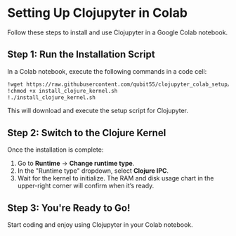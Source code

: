 # Setting Up Clojupyter in Colab

Follow these steps to install and use Clojupyter in a Google Colab notebook.

## Step 1: Run the Installation Script
In a Colab notebook, execute the following commands in a code cell:

```bash
!wget https://raw.githubusercontent.com/qubit55/clojupyter_colab_setup/refs/heads/main/install_clojure_kernel.sh
!chmod +x install_clojure_kernel.sh
!./install_clojure_kernel.sh
```

This will download and execute the setup script for Clojupyter.

## Step 2: Switch to the Clojure Kernel
Once the installation is complete:
1. Go to **Runtime** -> **Change runtime type**.
2. In the "Runtime type" dropdown, select **Clojure IPC**.
3. Wait for the kernel to initialize. The RAM and disk usage chart in the upper-right corner will confirm when it’s ready.

## Step 3: You're Ready to Go!
Start coding and enjoy using Clojupyter in your Colab notebook.
